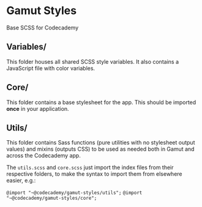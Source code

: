 # Gamut Styles
Base SCSS for Codecademy

## Variables/
This folder houses all shared SCSS style variables.
It also contains a JavaScript file with color variables.

## Core/
This folder contains a base stylesheet for the app.
This should be imported **once** in your application.

## Utils/
This folder contains Sass functions (pure utilities with no stylesheet output values) and mixins (outputs CSS)
to be used as needed both in Gamut and across the Codecademy app.


The `utils.scss` and `core.scss` just import the index files from their respective folders, to make the syntax to import them from elsewhere easier, e.g.:

`@import "~@codecademy/gamut-styles/utils";`
`@import "~@codecademy/gamut-styles/core";`
